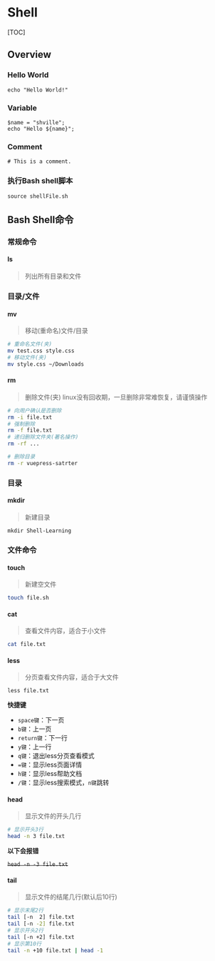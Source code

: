 # Shell

[TOC]



## Overview

### Hello World

```shell
echo "Hello World!"
```

### Variable

```shell
$name = "shville";
echo "Hello ${name}";
```

### Comment

```shell
# This is a comment.
```


### 执行Bash shell脚本

```ssh
source shellFile.sh
```

## Bash Shell命令
### 常规命令
#### ls
> 列出所有目录和文件


### 目录/文件
#### mv
> 移动(重命名)文件/目录

```sh
# 重命名文件(夹)
mv test.css style.css
# 移动文件(夹)
mv style.css ~/Downloads
```

#### rm
> 删除文件(夹)
> linux没有回收期，一旦删除非常难恢复，请谨慎操作

```sh
# 向用户确认是否删除
rm -i file.txt
# 强制删除
rm -f file.txt
# 递归删除文件夹(著名操作)
rm -rf ...

# 删除目录
rm -r vuepress-satrter
```

### 目录
#### mkdir
> 新建目录
```shell
mkdir Shell-Learning
```
### 文件命令
#### touch
> 新建空文件

```sh
touch file.sh
```
#### cat
> 查看文件内容，适合于小文件
```sh
cat file.txt
```
#### less
> 分页查看文件内容，适合于大文件

```shell
less file.txt
```

**快捷键**

- `space键`：下一页
- `b键`：上一页
- `return键`：下一行
- `y键`：上一行
- `q键`：退出less分页查看模式
- `=键`：显示less页面详情
- `h键`：显示less帮助文档
- `/键`：显示less搜索模式，`n键`跳转

#### head
> 显示文件的开头几行

```sh
# 显示开头3行
head -n 3 file.txt
```

**以下会报错**

~~`head -n -3 file.txt`~~
#### tail
> 显示文件的结尾几行(默认后10行)

```sh
# 显示末尾2行
tail [-n  2] file.txt
tail [-n -2] file.txt
# 显示开头2行
tail [-n +2] file.txt
# 显示第10行
tail -n +10 file.txt | head -1
```
